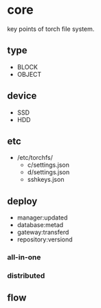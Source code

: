 # core
key points of torch file system.

## type

- BLOCK
- OBJECT

## device

- SSD
- HDD

## etc

- /etc/torchfs/
  - c/settings.json
  - d/settings.json
  - sshkeys.json

## deploy

- manager:updated
- database:metad
- gateway:transferd
- repository:versiond

### all-in-one

### distributed

## flow
